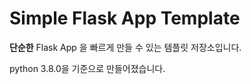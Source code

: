 # Simple Flask App Template

**단순한** Flask App 을 빠르게 만들 수 있는 템플릿 저장소입니다.

python 3.8.0을 기준으로 만들어졌습니다.
